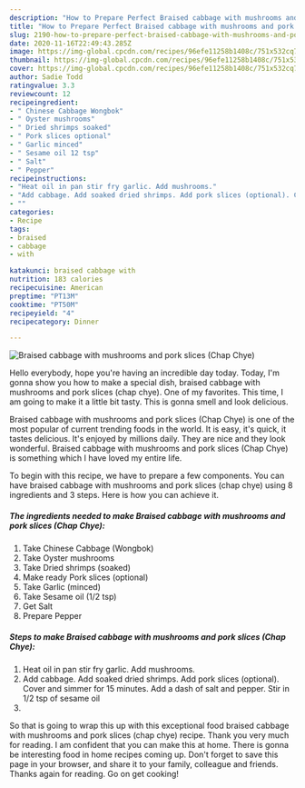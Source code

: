 ```yaml
---
description: "How to Prepare Perfect Braised cabbage with mushrooms and pork slices (Chap Chye)"
title: "How to Prepare Perfect Braised cabbage with mushrooms and pork slices (Chap Chye)"
slug: 2190-how-to-prepare-perfect-braised-cabbage-with-mushrooms-and-pork-slices-chap-chye
date: 2020-11-16T22:49:43.285Z
image: https://img-global.cpcdn.com/recipes/96efe11258b1408c/751x532cq70/braised-cabbage-with-mushrooms-and-pork-slices-chap-chye-recipe-main-photo.jpg
thumbnail: https://img-global.cpcdn.com/recipes/96efe11258b1408c/751x532cq70/braised-cabbage-with-mushrooms-and-pork-slices-chap-chye-recipe-main-photo.jpg
cover: https://img-global.cpcdn.com/recipes/96efe11258b1408c/751x532cq70/braised-cabbage-with-mushrooms-and-pork-slices-chap-chye-recipe-main-photo.jpg
author: Sadie Todd
ratingvalue: 3.3
reviewcount: 12
recipeingredient:
- " Chinese Cabbage Wongbok"
- " Oyster mushrooms"
- " Dried shrimps soaked"
- " Pork slices optional"
- " Garlic minced"
- " Sesame oil 12 tsp"
- " Salt"
- " Pepper"
recipeinstructions:
- "Heat oil in pan stir fry garlic. Add mushrooms."
- "Add cabbage. Add soaked dried shrimps. Add pork slices (optional). Cover and simmer for 15 minutes. Add a dash of salt and pepper. Stir in 1/2 tsp of sesame oil"
- ""
categories:
- Recipe
tags:
- braised
- cabbage
- with

katakunci: braised cabbage with 
nutrition: 183 calories
recipecuisine: American
preptime: "PT13M"
cooktime: "PT50M"
recipeyield: "4"
recipecategory: Dinner

---
```



![Braised cabbage with mushrooms and pork slices (Chap Chye)](https://img-global.cpcdn.com/recipes/96efe11258b1408c/751x532cq70/braised-cabbage-with-mushrooms-and-pork-slices-chap-chye-recipe-main-photo.jpg)

Hello everybody, hope you're having an incredible day today. Today, I'm gonna show you how to make a special dish, braised cabbage with mushrooms and pork slices (chap chye). One of my favorites. This time, I am going to make it a little bit tasty. This is gonna smell and look delicious.



Braised cabbage with mushrooms and pork slices (Chap Chye) is one of the most popular of current trending foods in the world. It is easy, it's quick, it tastes delicious. It's enjoyed by millions daily. They are nice and they look wonderful. Braised cabbage with mushrooms and pork slices (Chap Chye) is something which I have loved my entire life.


To begin with this recipe, we have to prepare a few components. You can have braised cabbage with mushrooms and pork slices (chap chye) using 8 ingredients and 3 steps. Here is how you can achieve it.

<!--inarticleads1-->

##### The ingredients needed to make Braised cabbage with mushrooms and pork slices (Chap Chye):

1. Take  Chinese Cabbage (Wongbok)
1. Take  Oyster mushrooms
1. Take  Dried shrimps (soaked)
1. Make ready  Pork slices (optional)
1. Take  Garlic (minced)
1. Take  Sesame oil (1/2 tsp)
1. Get  Salt
1. Prepare  Pepper




<!--inarticleads2-->

##### Steps to make Braised cabbage with mushrooms and pork slices (Chap Chye):

1. Heat oil in pan stir fry garlic. Add mushrooms.
1. Add cabbage. Add soaked dried shrimps. Add pork slices (optional). Cover and simmer for 15 minutes. Add a dash of salt and pepper. Stir in 1/2 tsp of sesame oil
1. 




So that is going to wrap this up with this exceptional food braised cabbage with mushrooms and pork slices (chap chye) recipe. Thank you very much for reading. I am confident that you can make this at home. There is gonna be interesting food in home recipes coming up. Don't forget to save this page in your browser, and share it to your family, colleague and friends. Thanks again for reading. Go on get cooking!
